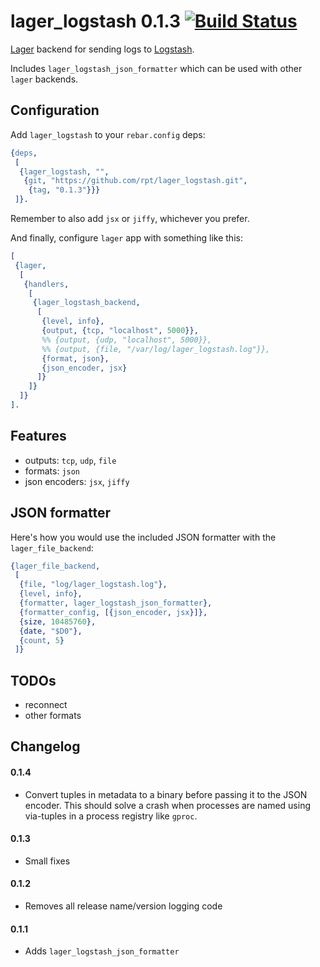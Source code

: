 # lager_logstash 0.1.3 [![Build Status][travis_ci_image]][travis_ci]

[Lager][lager] backend for sending logs to [Logstash][logstash].

Includes `lager_logstash_json_formatter` which can be used with other
`lager` backends.

## Configuration

Add `lager_logstash` to your `rebar.config` deps:

``` erlang
{deps,
 [
  {lager_logstash, "",
   {git, "https://github.com/rpt/lager_logstash.git",
    {tag, "0.1.3"}}}
 ]}.
```

Remember to also add `jsx` or `jiffy`, whichever you prefer.

And finally, configure `lager` app with something like this:

``` erlang
[
 {lager,
  [
   {handlers,
    [
     {lager_logstash_backend,
      [
       {level, info},
       {output, {tcp, "localhost", 5000}},
       %% {output, {udp, "localhost", 5000}},
       %% {output, {file, "/var/log/lager_logstash.log"}},
       {format, json},
       {json_encoder, jsx}
      ]}
    ]}
  ]}
].
```

## Features

  * outputs: `tcp`, `udp`, `file`
  * formats: `json`
  * json encoders: `jsx`, `jiffy`

## JSON formatter

Here's how you would use the included JSON formatter with the
`lager_file_backend`:

``` erlang
{lager_file_backend,
 [
  {file, "log/lager_logstash.log"},
  {level, info},
  {formatter, lager_logstash_json_formatter},
  {formatter_config, [{json_encoder, jsx}]},
  {size, 10485760},
  {date, "$D0"},
  {count, 5}
 ]}
```

## TODOs

  * reconnect
  * other formats

## Changelog

#### 0.1.4

  * Convert tuples in metadata to a binary before passing it to the
    JSON encoder. This should solve a crash when processes are named
    using via-tuples in a process registry like `gproc`.

#### 0.1.3

  * Small fixes

#### 0.1.2

  * Removes all release name/version logging code

#### 0.1.1

  * Adds `lager_logstash_json_formatter`


[travis_ci]: https://travis-ci.org/rpt/lager_logstash
[travis_ci_image]: https://travis-ci.org/rpt/lager_logstash.png
[lager]: https://github.com/basho/lager
[logstash]: http://logstash.net
